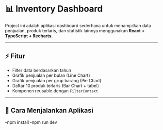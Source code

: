 # 📊 Inventory Dashboard

Project ini adalah aplikasi dashboard sederhana untuk menampilkan data penjualan, produk terlaris, dan statistik lainnya menggunakan **React + TypeScript + Recharts**.

---

## ⚡️ Fitur

- Filter data berdasarkan tahun
- Grafik penjualan per bulan (Line Chart)
- Grafik penjualan per grup barang (Pie Chart)
- Daftar 10 produk terlaris (Bar Chart + tabel)
- Komponen reusable dengan `FilterContext`

---

## 🚀 Cara Menjalankan Aplikasi

-npm install
-npm run dev
